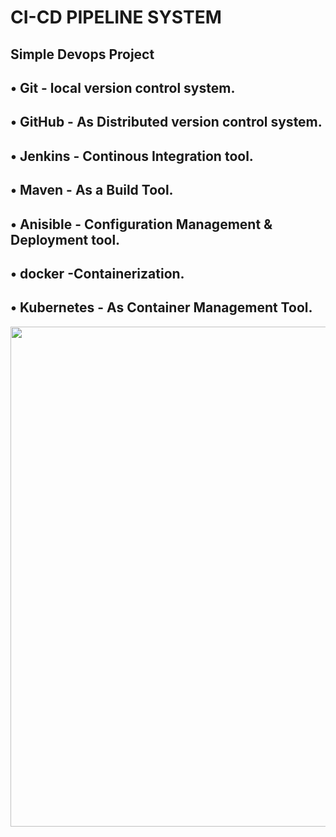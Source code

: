 #                                                              CI-CD PIPELINE SYSTEM
Simple Devops Project
   -----
   • Git - local version control system.
   -----
   • GitHub - As Distributed version control system.
   -----
   • Jenkins - Continous Integration tool.
   -----
   • Maven - As a Build Tool.
   -----
   • Anisible - Configuration Management & Deployment tool.
   -----
   • docker -Containerization.
   -----
   • Kubernetes - As Container Management Tool.
   -----
 <img src="https://i.ytimg.com/vi/i8klL6FujLc/maxresdefault.jpg" height="800" width="1100" >
  
